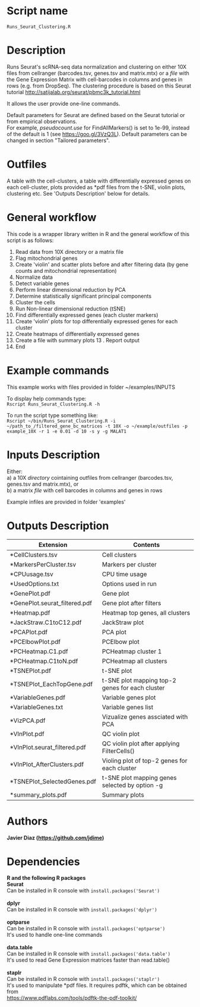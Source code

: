 
  
Script name
================
`Runs_Seurat_Clustering.R`


Description
================
Runs Seurat's scRNA-seq data normalization and clustering on either 10X files from cellranger (barcodes.tsv, genes.tsv and matrix.mtx) or a *file* with the Gene Expression Matrix with cell-barcodes in columns and genes in rows (e.g. from DropSeq).
The clustering procedure is based on this Seurat tutorial http://satijalab.org/seurat/pbmc3k_tutorial.html

It allows the user provide one-line commands.

Default parameters for Seurat are defined based on the Seurat tutorial or from empirical observations.<br />
For example, *pseudocount.use* for FindAllMarkers() is set to 1e-99, instead of the default is 1 (see https://goo.gl/3VzQ3L). Default parameters can be changed in section "Tailored parameters".

Outfiles
================
A table with the cell-clusters, a table with differentially expressed genes on each cell-cluster, plots provided as \*pdf files from the t-SNE, violin plots, clustering etc. See 'Outputs Description' below for details.

General workflow
================
This code is a wrapper library written in R and the general workflow of this script is as follows:
  1. Read data from 10X directory or a matrix file
  2. Flag mitochondrial genes
  3. Create 'violin' and scatter plots before and after filtering data (by gene counts and mitochondrial representation)
  4. Normalize data
  5. Detect variable genes
  6. Perform linear dimensional reduction by PCA
  7. Determine statistically significant principal components
  8. Cluster the cells
  9. Run Non-linear dimensional reduction (tSNE)
  10. Find differentially expressed genes (each cluster markers)
  11. Create 'violin' plots for top differentially expressed genes for each cluster
  12. Create heatmaps of differentially expressed genes
  13. Create a file with summary plots
  13 . Report output
  14. End

Example commands
================
This example works with files provided in folder ~/examples/INPUTS<br />

To display help commands type: <br />
`Rscript Runs_Seurat_Clustering.R -h`

To run the script type something like:<br />
`Rscript ~/bin/Runs_Seurat_Clustering.R -i ~/path_to_/filtered_gene_bc_matrices -t 10X -o ~/example/outfiles -p example_10X -r 1 -e 0.01 -d 10 -s y -g MALAT1`

Inputs Description
================

Either:<br />
a) a 10X *directory* cointaining outfiles from cellranger (barcodes.tsv, genes.tsv and matrix.mtx), or<br />
b) a matrix *file* with cell barcodes in columns and genes in rows

Example infiles are provided in folder 'examples'

Outputs Description
================
| Extension |  Contents |
| ------------------------------ |  -----------------------------------------------------   |
| *CellClusters.tsv              |  Cell clusters                                           |
| *MarkersPerCluster.tsv         |  Markers per cluster                                     |
| *CPUusage.tsv                  |  CPU time usage                                          |
| *UsedOptions.txt               |  Options used in run                                     |
| *GenePlot.pdf                  |  Gene plot                                               |
| *GenePlot.seurat_filtered.pdf  |  Gene plot after filters                                 |
| *Heatmap.pdf                   |  Heatmap top genes, all clusters                         |
| *JackStraw.C1toC12.pdf         |  JackStraw plot                                          |
| *PCAPlot.pdf                   |  PCA plot                                                |
| *PCElbowPlot.pdf               |  PCElbow plot                                            |
| *PCHeatmap.C1.pdf              |  PCHeatmap cluster 1                                     |
| *PCHeatmap.C1toN.pdf           |  PCHeatmap all clusters                                  |
| *TSNEPlot.pdf                  |  t-SNE plot                                              |
| *TSNEPlot_EachTopGene.pdf      |  t-SNE plot mapping top-2 genes for each cluster         |
| *VariableGenes.pdf             |  Variable genes plot                                     |
| *VariableGenes.txt             |  Variable genes list                                     |
| *VizPCA.pdf                    |  Vizualize genes assciated with PCA                      |
| *VlnPlot.pdf                   |  QC violin plot                                          |
| *VlnPlot.seurat_filtered.pdf   |  QC violin plot after applying FilterCells()             |
| *VlnPlot_AfterClusters.pdf     |  Violing plot of top-2 genes for each cluster            |
| *TSNEPlot_SelectedGenes.pdf    |  t-SNE plot mapping genes selected by option -g          |
| *summary_plots.pdf             |  Summary plots                                           |


Authors
================

**Javier Diaz (https://github.com/jdime)**

Dependencies
================

**R and the following R packages** <br />
**Seurat** <br />
Can be installed in R console with `install.packages('Seurat')`<br /><br />
**dplyr** <br />
Can be installed in R console with `install.packages('dplyr')`<br /><br />
**optparse**<br />
Can be installed in R console with `install.packages('optparse')`<br />
It's used to handle one-line commands<br /><br />
**data.table**<br />
Can be installed in R console with `install.packages('data.table')`<br />
It's used to read Gene Expression matrices faster than read.table()<br /><br />
**staplr**<br />
Can be installed in R console with `install.packages('staplr')`<br />
It's used to manipulate *pdf files. It requires pdftk, which can be obtained from<br />
https://www.pdflabs.com/tools/pdftk-the-pdf-toolkit/<br /><br />
